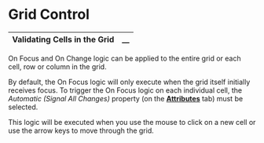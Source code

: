# Grid Control 

**Validating Cells in the Grid** |  **__**  
---|---  
  
On Focus and On Change logic can be applied to the entire grid or each cell, row or column in the grid.

By default, the On Focus logic will only execute when the grid itself initially receives focus. To trigger the On Focus logic on each individual cell, the _Automatic (Signal All Changes)_ property (on the **[Attributes](Grid%20Properties.htm#attributes)** tab) must be selected.

This logic will be executed when you use the mouse to click on a new cell or use the arrow keys to move through the grid.
